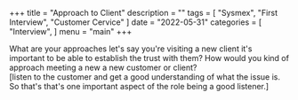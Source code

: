 +++
title = "Approach to Client"
description = ""
tags = [
    "Sysmex",
    "First Interview",
    "Customer Cervice"
]
date = "2022-05-31"
categories = [
    "Interview",
]
menu = "main"
+++

What are your approaches let's say you're visiting a new client it's important to be able to establish the trust with them? How would you kind of approach meeting a new a new customer or client?   
[listen to the customer and get a good understanding of what the issue is. So that's that's one important aspect of the role being a good listener.]  